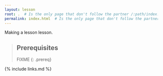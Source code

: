 ```yaml
---
layout: lesson
root: .  # Is the only page that don't follow the partner /:path/index.html
permalink: index.html  # Is the only page that don't follow the partner /:path/index.html
---
```

Making a lesson lesson.

> ## Prerequisites
>
> FIXME
{: .prereq}

{% include links.md %}
